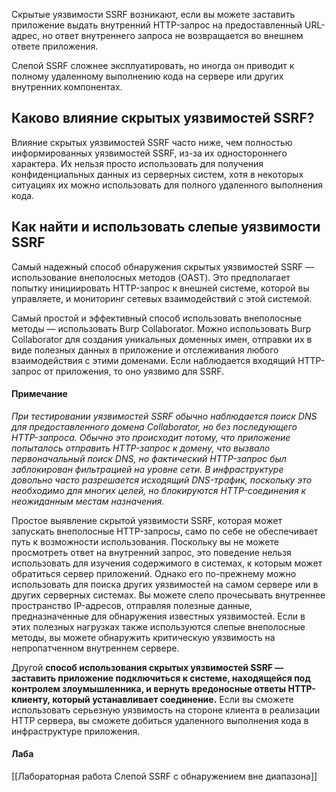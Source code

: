 Скрытые уязвимости SSRF возникают, если вы можете заставить приложение выдать внутренний HTTP-запрос на предоставленный URL-адрес, но ответ внутреннего запроса не возвращается во внешнем ответе приложения.

Слепой SSRF сложнее эксплуатировать, но иногда он приводит к полному удаленному выполнению кода на сервере или других внутренних компонентах.

## Каково влияние скрытых уязвимостей SSRF?

Влияние скрытых уязвимостей SSRF часто ниже, чем полностью информированных уязвимостей SSRF, из-за их одностороннего характера. Их нельзя просто использовать для получения конфиденциальных данных из серверных систем, хотя в некоторых ситуациях их можно использовать для полного удаленного выполнения кода.

## Как найти и использовать слепые уязвимости SSRF

Самый надежный способ обнаружения скрытых уязвимостей SSRF — использование внеполосных методов (OAST). Это предполагает попытку инициировать HTTP-запрос к внешней системе, которой вы управляете, и мониторинг сетевых взаимодействий с этой системой.

Самый простой и эффективный способ использовать внеполосные методы — использовать Burp Collaborator. Можно использовать Burp Collaborator для создания уникальных доменных имен, отправки их в виде полезных данных в приложение и отслеживания любого взаимодействия с этими доменами. Если наблюдается входящий HTTP-запрос от приложения, то оно уязвимо для SSRF.

#### Примечание 
*При тестировании уязвимостей SSRF обычно наблюдается поиск DNS для предоставленного домена Collaborator, но без последующего HTTP-запроса. Обычно это происходит потому, что приложение попыталось отправить HTTP-запрос к домену, что вызвало первоначальный поиск DNS, но фактический HTTP-запрос был заблокирован фильтрацией на уровне сети. В инфраструктуре довольно часто разрешается исходящий DNS-трафик, поскольку это необходимо для многих целей, но блокируются HTTP-соединения к неожиданным местам назначения.*

Простое выявление скрытой уязвимости SSRF, которая может запускать внеполосные HTTP-запросы, само по себе не обеспечивает путь к возможности использования. Поскольку вы не можете просмотреть ответ на внутренний запрос, это поведение нельзя использовать для изучения содержимого в системах, к которым может обратиться сервер приложений. Однако его по-прежнему можно использовать для поиска других уязвимостей на самом сервере или в других серверных системах. Вы можете слепо прочесывать внутреннее пространство IP-адресов, отправляя полезные данные, предназначенные для обнаружения известных уязвимостей. Если в этих полезных нагрузках также используются слепые внеполосные методы, вы можете обнаружить критическую уязвимость на непропатченном внутреннем сервере.

Другой **способ использования скрытых уязвимостей SSRF — заставить приложение подключиться к системе, находящейся под контролем злоумышленника, и вернуть вредоносные ответы HTTP-клиенту, который устанавливает соединение.** Если вы сможете использовать серьезную уязвимость на стороне клиента в реализации HTTP сервера, вы сможете добиться удаленного выполнения кода в инфраструктуре приложения.

#### Лаба
[[Лабораторная работа Слепой SSRF с обнаружением вне диапазона]]